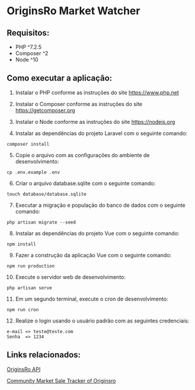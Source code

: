 # OriginsRo Market Watcher

## Requisitos:

-   PHP ^7.2.5
-   Composer ^2
-   Node ^10

## Como executar a aplicação:

1. Instalar o PHP conforme as instruções do site https://www.php.net

2. Instalar o Composer conforme as instruções do site https://getcomposer.org

3. Instalar o Node conforme as instruções do site https://nodejs.org

4. Instalar as dependências do projeto Laravel com o seguinte comando:

```
composer install
```

5. Copie o arquivo com as configurações do ambiente de desenvolvimento:
```
cp .env.example .env
```

6. Criar o arquivo database.sqlite com o seguinte comando:
```
touch database/database.sqlite
```

7. Executar a migração e população do banco de dados com o seguinte comando:
```
php artisan migrate --seed
```

8. Instalar as dependências do projeto Vue com o seguinte comando:
```
npm install
```

9. Fazer a construção da aplicação Vue com o seguinte comando:
```
npm run production
```

10. Execute o servidor web de desenvolvimento:
```
php artisan serve
```

11. Em um segundo terminal, execute o cron de desenvolvimento:
```
npm run cron
```

12. Realize o login usando o usuário padrão com as seguintes credenciais:
```
e-mail => teste@teste.com
Senha  => 1234
```
## Links relacionados:

[OriginsRo API](https://gitlab.com/originsro/originsro/tree/master/doc/api)

[Community Market Sale Tracker of Originsro](http://www.originsro-market.de)
